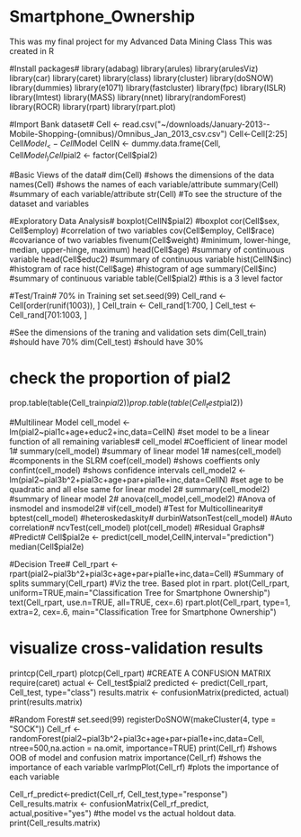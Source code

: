 # Smartphone_Ownership
This was my final project for my Advanced Data Mining Class
This was created in R

#Install packages#
library(adabag)
library(arules)
library(arulesViz)
library(car)
library(caret)
library(class)
library(cluster)
library(doSNOW)
library(dummies)
library(e1071)
library(fastcluster)
library(fpc)
library(ISLR)
library(lmtest)
library(MASS)
library(nnet)
library(randomForest)
library(ROCR)
library(rpart)
library(rpart.plot)

#Import Bank dataset#
Cell <- read.csv("~/downloads/January-2013--Mobile-Shopping-(omnibus)/Omnibus_Jan_2013_csv.csv")
Cell<-Cell[2:25]
Cell$Model_ <- Cell$Model
CellN <- dummy.data.frame(Cell, Cell$Model_)
Cell$pial2 <- factor(Cell$pial2)

#Basic Views of the data#
dim(Cell) #shows the dimensions of the data
names(Cell) #shows the names of each variable/attribute
summary(Cell) #summary of each variable/attribute
str(Cell) #To see the structure of the dataset and variables

#Exploratory Data Analysis#
boxplot(CellN$pial2) #boxplot
cor(Cell$sex, Cell$employ) #correlation of two variables
cov(Cell$employ, Cell$race) #covariance of two variables
fivenum(Cell$weight) #minimum, lower-hinge, median, upper-hinge, maximum)
head(Cell$age) #summary of continuous variable 
head(Cell$educ2) #summary of continuous variable 
hist(CellN$inc) #histogram of race
hist(Cell$age) #histogram of age
summary(Cell$inc) #summary of continuous variable 
table(Cell$pial2) #this is a 3 level factor

#Test/Train# 70% in Training set
set.seed(99)
Cell_rand <- Cell[order(runif(1003)), ]
Cell_train <- Cell_rand[1:700, ]
Cell_test  <-Cell_rand[701:1003, ]

#See the dimensions of the traning and validation sets
dim(Cell_train) #should have 70%
dim(Cell_test) #should have 30%

# check the proportion of pial2
prop.table(table(Cell_train$pial2))
prop.table(table(Cell_test$pial2))

#Multilinear Model
cell_model <- lm(pial2~pial1c+age+educ2+inc,data=CellN) #set model to be a linear function of all remaining variables#
cell_model #Coefficient of linear model 1#
summary(cell_model) #summary of linear model 1#
names(cell_model) #components in the SLRM
coef(cell_model) #shows coeffients only
confint(cell_model) #shows confidence intervals
cell_model2 <- lm(pial2~pial3b^2+pial3c+age+par+pial1e+inc,data=CellN) #set age to be quadratic and all else same for linear model 2#
summary(cell_model2) #summary of linear model 2#
anova(cell_model,cell_model2) #Anova of insmodel and insmodel2#
vif(cell_model) #Test for Multicollinearity#
bptest(cell_model) #heteroskedaskity#
durbinWatsonTest(cell_model) #Auto correlation#
ncvTest(cell_model) 
plot(cell_model) #Residual Graphs#
#Predict#
Cell$pial2e <- predict(cell_model,CellN,interval="prediction")
median(Cell$pial2e)

#Decision Tree#
Cell_rpart <- rpart(pial2~pial3b^2+pial3c+age+par+pial1e+inc,data=Cell)
#Summary of splits
summary(Cell_rpart)
#Viz the tree. Based plot in rpart. 
plot(Cell_rpart, uniform=TRUE,main="Classification Tree for Smartphone Ownership")
text(Cell_rpart, use.n=TRUE, all=TRUE, cex=.6)
rpart.plot(Cell_rpart, type=1, extra=2, cex=.6, main="Classification Tree for Smartphone Ownership")
# visualize cross-validation results 
printcp(Cell_rpart)
plotcp(Cell_rpart)
#CREATE A CONFUSION MATRIX 
require(caret)
actual <- Cell_test$pial2
predicted <- predict(Cell_rpart, Cell_test, type="class")
results.matrix <- confusionMatrix(predicted, actual)
print(results.matrix)

#Random Forest#
set.seed(99) 
registerDoSNOW(makeCluster(4, type = "SOCK"))
Cell_rf <- randomForest(pial2~pial3b^2+pial3c+age+par+pial1e+inc,data=Cell, ntree=500,na.action = na.omit, importance=TRUE)
print(Cell_rf) #shows OOB of model and confusion matrix
importance(Cell_rf) #shows the importance of each variable
varImpPlot(Cell_rf) #plots the importance of each variable

Cell_rf_predict<-predict(Cell_rf, Cell_test,type="response") 
Cell_results.matrix <- confusionMatrix(Cell_rf_predict, actual,positive="yes") #the model vs the actual holdout data.
print(Cell_results.matrix)
